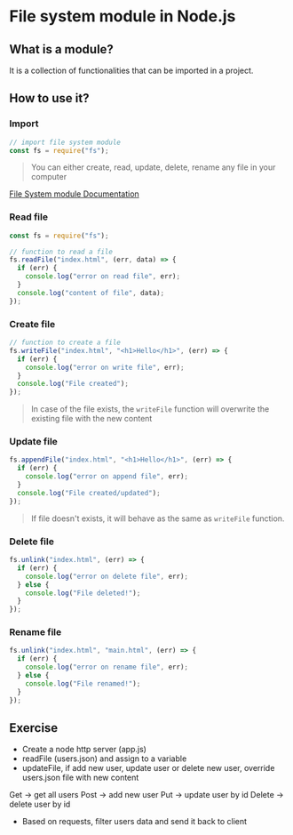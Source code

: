 # File system module in Node.js

## What is a module?

It is a collection of functionalities that can be imported in a project.

## How to use it?

### Import

```js
// import file system module
const fs = require("fs");
```

> You can either create, read, update, delete, rename any file in your computer

[File System module Documentation](https://nodejs.org/api/fs.html)

### Read file

```js
const fs = require("fs");

// function to read a file
fs.readFile("index.html", (err, data) => {
  if (err) {
    console.log("error on read file", err);
  }
  console.log("content of file", data);
});
```

### Create file

```js
// function to create a file
fs.writeFile("index.html", "<h1>Hello</h1>", (err) => {
  if (err) {
    console.log("error on write file", err);
  }
  console.log("File created");
});
```

> In case of the file exists, the `writeFile` function will overwrite the existing file with the new content

### Update file

```js
fs.appendFile("index.html", "<h1>Hello</h1>", (err) => {
  if (err) {
    console.log("error on append file", err);
  }
  console.log("File created/updated");
});
```

> If file doesn't exists, it will behave as the same as `writeFile` function.

### Delete file

```js
fs.unlink("index.html", (err) => {
  if (err) {
    console.log("error on delete file", err);
  } else {
    console.log("File deleted!");
  }
});
```

### Rename file

```js
fs.unlink("index.html", "main.html", (err) => {
  if (err) {
    console.log("error on rename file", err);
  } else {
    console.log("File renamed!");
  }
});
```

## Exercise

- Create a node http server (app.js)
- readFile (users.json) and assign to a variable
- updateFile, if add new user, update user or delete new user, override users.json file with new content

Get -> get all users
Post -> add new user
Put -> update user by id
Delete -> delete user by id

- Based on requests, filter users data and send it back to client
